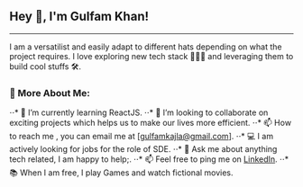 
## Hey 👋, I'm Gulfam Khan!
---
I am a versatilist and easily adapt to different hats depending on what the project requires. I love exploring new tech stack 👨🏻‍💻 and leveraging them to build cool stuffs 🛠️.

### 🧐 More About Me:

⋅⋅* 🔭  I’m currently learning ReactJS.
⋅⋅* 🤝  I’m looking to collaborate on exciting projects which helps us to make our lives more efficient.
⋅⋅* 📫  How to reach me , you can email me at [gulfamkajla@gmail.com].
⋅⋅* 💻  I am actively looking for jobs for the role of SDE.
⋅⋅* 💬  Ask me about anything tech related, I am happy to help;.
⋅⋅* 📫  Feel free to ping me on [LinkedIn](www.linkedin.com/in/gulfam-khan7986).
⋅⋅* 📚  When I am free, I play Games and watch fictional movies.

<!---
GulfamKhan001/GulfamKhan001 is a ✨ special ✨ repository because its `README.md` (this file) appears on your GitHub profile.
You can click the Preview link to take a look at your changes.
--->
